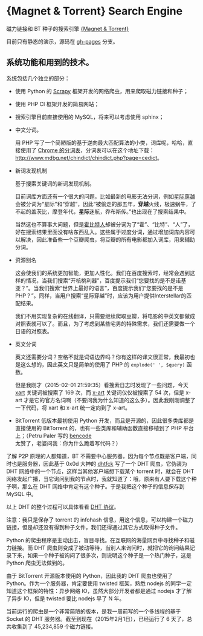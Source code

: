# {Magnet & Torrent} Search Engine

磁力链接和 BT 种子的搜索引擎 [{Magnet & Torrent}](http://magnet-torrent.com)

目前只有静态的演示，源码在 [gh-pages](https://github.com/justjavac/magnet-and-torrent-search-engine/tree/gh-pages) 分支。

## 系统功能和用到的技术。

系统包括几个独立的部分：

- 使用 Python 的 [Scrapy](http://scrapy.org/) 框架开发的网络爬虫，用来爬取磁力链接和种子；

- 使用 PHP CI 框架开发的简易网站；

- 搜索引擎目前直接使用的 MySQL，将来可以考虑使用 sphinx；

- 中文分词。

    用 PHP 写了一个简陋版的基于逆向最大匹配算法的小类，词库呢，哈哈，直接使用了 [Chrome 的分词表](http://src.chromium.org/viewvc/chrome/trunk/deps/third_party/icu38/source/data/brkitr/cc_cedict.txt)，分词表可以在这个地址下载：<http://www.mdbg.net/chindict/chindict.php?page=cedict>。

- 新词发现机制

    基于搜索关键词的新词发现机制。
  
    目前词库方面还有一个很大的问题，比如最新的电影无法分词，例如[星际穿越](http://magnet-torrent.com/search/%E6%98%9F%E9%99%85%E7%A9%BF%E8%B6%8A) 会被分词为“星际”和“穿越”，因此“被偷走的那五年，**穿越**火线，极速蜗牛，了不起的盖茨比，摩登年代，**星际**迷航，乔布斯传。”也出现在了搜索结果中。
  
    当然这也不算事大问题，但是[霍比特人](http://magnet-torrent.com/search/%E9%9C%8D%E6%AF%94%E7%89%B9%E4%BA%BA)却被分词为了“霍”、“比特”、“人”了，好在搜索结果里面没有啥东西乱入。这些属于过度分词，通过增加词库内容可以解决，因此准备些一个豆瓣爬虫，将豆瓣的所有电影都加入词库，用来辅助分词。

- 资源别名

    这会使我们的系统更加智能，更加人性化。我们在百度搜索时，经常会遇到这样的情况，当我们搜索“开核桃利器”，百度提示我们“您要找的是不是诺基亚？”。当我们搜索“世界上最好的语言”，百度提示我们“您要找的是不是PHP？”。同样，当用户搜索“星际穿越”时，应该为用户提供Interstellar的匹配结果。
  
    我们不用实现复杂的在线翻译，只需要继续爬取豆瓣，将电影的中英文都做成对照表就可以了。而且，为了考虑到某些宅男的特殊需求，我们还需要做一个日语的对照表。

- 英文分词

    英文还需要分词？空格不就是词语边界吗？你有这样的译文很正常，我最初也是这么想的，因此英文只是简单的使用了 PHP 的 `explode(' ', $query)` 函数。
  
    但是我刚才（2015-02-01 21:59:35）看搜索日志时发现了一些问题，今天 [xart](http://magnet-torrent.com/search/xart) 关键词被搜索了 169 次，而 [x-art](http://magnet-torrent.com/search/x-art) 关键词仅仅被搜索了 54 次，但是 x-art 才是它的官方名词啊（不要问我为什么知道的这么多）。因此我刚刚调整了一下代码，将 xart 和 x-art 统一定向到了 x-art。

- BitTorrent 低版本最初使用 Python 开发，而且是开源的，因此很多类库都是直接使用的 BitTorrent 的，也有一些类库和辅助函数直接移植到了 PHP 平台上；（Petru Paler 写的 [bencode](https://github.com/bittorrent/bencode) 太赞了，老婆问我：你为什么跪着写代码？）

了解 P2P 原理的人都知道，BT 不需要中心服务器，因为每个节点既是客户端，同时也是服务器，因此基于 0x0d 大神的 [dhtfck](https://github.com/0x0d/dhtfck) 写了一个 DHT 爬虫，它伪装为 DHT 网络中的一个节点，这样当其他客户端想下载某个 torrent 时，就会在 DHT 网络发起广播，当它询问到我的节点时，我就知道了：哦，原来有人要下载这个种子啊，那么在 DHT 网络中肯定有这个种子。于是我把这个种子的信息保存到 MySQL 中。

以上 DHT 的整个过程可以具体看看 [DHT 协议](http://justjavac.com/other/2015/02/01/bittorrent-dht-protocol.html)。

注意：我只是保存了 torrent 的 infohash 信息，用这个信息，可以构建一个磁力链接，但是却还没有得到种子文件，我们还得通过其它方式取得种子文件。

Python 的爬虫程序是主动出击，盲目寻找。在互联网的海量网页中寻找种子和磁力链接。而 DHT 爬虫则变成了被动等待，当别人来询问时，就把它的询问结果记录下来，如果一个种子被询问了很多次，则说明这个种子是一个热门种子，这是 Python 爬虫无法做到的。

由于 BitTorrent 开源版本使用的 Python，因此我的 DHT 爬虫也使用了 Python。作为一个服务器，肯定要使用 twisted 框架，熟悉 nodejs 的同学一定知道这个框架的特性：异步网络 IO，虽然大部分开发者都是通过 nodejs 才了解了异步 IO，但是 twisted 要比 nodejs 早了 N 年。

当前运行的爬虫是一个非常简陋的版本，是我一周前写的一个多线程的基于 Socket 的 DHT 服务器。截至到现在（2015年2月1日），已经运行了 6 天了，总共收集到了 45,234,859 个磁力链接。

